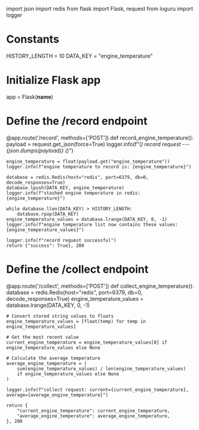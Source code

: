 import json
import redis
from flask import Flask, request
from loguru import logger

# Constants
HISTORY_LENGTH = 10
DATA_KEY = "engine_temperature"

# Initialize Flask app
app = Flask(__name__)

# Define the /record endpoint
@app.route('/record', methods=['POST'])
def record_engine_temperature():
    payload = request.get_json(force=True)
    logger.info(f"(*) record request --- {json.dumps(payload)} (*)")

    engine_temperature = float(payload.get("engine_temperature"))
    logger.info(f"engine temperature to record is: {engine_temperature}")

    database = redis.Redis(host="redis", port=6379, db=0, decode_responses=True)
    database.lpush(DATA_KEY, engine_temperature)
    logger.info(f"stashed engine temperature in redis: {engine_temperature}")

    while database.llen(DATA_KEY) > HISTORY_LENGTH:
        database.rpop(DATA_KEY)
    engine_temperature_values = database.lrange(DATA_KEY, 0, -1)
    logger.info(f"engine temperature list now contains these values: {engine_temperature_values}")

    logger.info(f"record request successful")
    return {"success": True}, 200

# Define the /collect endpoint
@app.route('/collect', methods=['POST'])
def collect_engine_temperature():
    database = redis.Redis(host="redis", port=6379, db=0, decode_responses=True)
    engine_temperature_values = database.lrange(DATA_KEY, 0, -1)

    # Convert stored string values to floats
    engine_temperature_values = [float(temp) for temp in engine_temperature_values]

    # Get the most recent value
    current_engine_temperature = engine_temperature_values[0] if engine_temperature_values else None

    # Calculate the average temperature
    average_engine_temperature = (
        sum(engine_temperature_values) / len(engine_temperature_values)
        if engine_temperature_values else None
    )

    logger.info(f"collect request: current={current_engine_temperature}, average={average_engine_temperature}")

    return {
        "current_engine_temperature": current_engine_temperature,
        "average_engine_temperature": average_engine_temperature,
    }, 200
